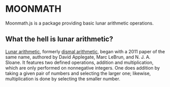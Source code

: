 # MOONMATH

Moonmath.js is a package providing basic lunar arithmetic operations.

## What the hell is lunar arithmetic?

[Lunar arithmetic](https://en.wikipedia.org/wiki/Lunar_arithmetic), formerly [dismal arithmetic](https://arxiv.org/abs/1107.1130v2), began with a 2011 paper of the same name, authored by David Applegate, Marc LeBrun, and N. J. A. Sloane. It features two defined operations, addition and multiplication, which are only performed on nonnegative integers. One does addition by taking a given pair of numbers and selecting the larger one; likewise, multiplication is done by selecting the smaller number.
